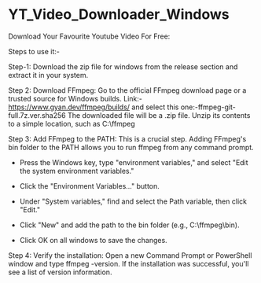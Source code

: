 # YT_Video_Downloader_Windows
Download Your Favourite Youtube Video For Free:

Steps to use it:-

Step-1: Download the zip file for windows from the release section and extract it in your system.

Step 2: Download FFmpeg:
Go to the official FFmpeg download page or a trusted source for Windows builds.
Link:-https://www.gyan.dev/ffmpeg/builds/ and select this one:-ffmpeg-git-full.7z.ver.sha256
The downloaded file will be a .zip file. Unzip its contents to a simple location, such as C:\ffmpeg

Step 3: Add FFmpeg to the PATH:
This is a crucial step. Adding FFmpeg's bin folder to the PATH allows you to run ffmpeg from any command prompt.

* Press the Windows key, type "environment variables," and select "Edit the system environment variables."

* Click the "Environment Variables..." button.

* Under "System variables," find and select the Path variable, then click "Edit."

* Click "New" and add the path to the bin folder (e.g., C:\ffmpeg\bin).

* Click OK on all windows to save the changes.
 
Step 4: Verify the installation:
Open a new Command Prompt or PowerShell window and type ffmpeg -version. If the installation was successful, you'll see a list of version information.
